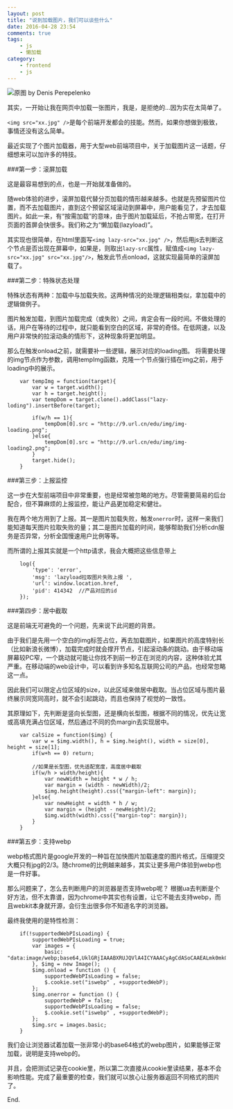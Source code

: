 ```yaml
---
layout: post
title: "说到加载图片，我们可以谈些什么"
date: 2016-04-28 23:54
comments: true
tags:
	- js
	- 懒加载
category:
	- frontend
	- js
---
```


![原图 by Denis Perepelenko](/assets/blogImg/lazyload.jpg)    
<!-- more -->
其实，一开始让我在网页中加载一张图片，我是，是拒绝的…因为实在太简单了。

``<img src="xx.jpg" />``是每个前端开发都会的技能。然而，如果你想做到极致，事情还没有这么简单。

最近实现了个图片加载器，用于大型web前端项目中，关于加载图片这一话题，仔细想来可以加许多的特技。



###第一步：滚屏加载

这是最容易想到的点，也是一开始就准备做的。

随web体验的进步，滚屏加载代替分页加载的情形越来越多。也就是先预留图片位置，而不去加载图片，直到这个预留区域滚动到屏幕中，用户能看见了，才去加载图片。如此一来，有“按需加载”的意味，由于图片加载延后，不抢占带宽，在打开页面的首屏会快很多。我们称之为“懒加载(lazyload)”。

其实现也很简单，在html里面写``<img lazy-src="xx.jpg" />``，然后用js去判断这个节点是否出现在屏幕中，如果是，则取出``lazy-src``属性，赋值成``<img lazy-src="xx.jpg" src="xx.jpg"/>``，触发此节点onload，这就实现最简单的滚屏加载了。

###第二步：特殊状态处理

特殊状态有两种：加载中与加载失败。这两种情况的处理逻辑相类似，拿加载中的逻辑做例子。

图片触发加载，到图片加载完成（或失败）之间，肯定会有一段时间。不做处理的话，用户在等待的过程中，就只能看到空白的区域，非常的奇怪。在低网速，以及用户非常快的拉滚动条的情形下，这种现象将更加明显。

那么在触发onload之前，就需要补一些逻辑，展示对应的loading图。
将需要处理的img节点作为参数，调用tempImg函数，克隆一个节点强行插在img之前，用于loading中的展示。

```
	var tempImg = function(target){
	    var w = target.width();
	    var h = target.height();
	    var tempDom = target.clone().addClass("lazy-loding").insertBefore(target);

	    if(w/h == 1){
	        tempDom[0].src = "http://9.url.cn/edu/img/img-loading.png";
	    }else{
	        tempDom[0].src = "http://9.url.cn/edu/img/img-loading2.png";
	    }
	    target.hide();
	}
```

###第三步：上报监控

这一步在大型前端项目中非常重要，也是经常被忽略的地方。尽管需要简易的后台配合，但不算麻烦的上报监控，能让产品更加稳定和健壮。

我在两个地方用到了上报。其一是图片加载失败，触发``onerror``时，这样一来我们能知道每天图片拉取失败的量；其二是图片加载的时间，能够帮助我们分析cdn服务是否异常，分析全国慢速用户比例等等。

而所谓的上报其实就是一个http请求，我会大概把这些信息带上

```
    log({
		'type': 'error',
		'msg': 'lazyload拉取图片失败上报 ',
		'url': window.location.href,
		'pid': 414342  //产品对应的id
	});
```

###第四步：居中截取

这是前端无可避免的一个问题，先来说下此问题的背景。

由于我们是先用一个空白的img标签占位，再去加载图片，如果图片的高度特别长（比如新浪长微博），加载完成时就会撑开节点，引起滚动条的跳动。由于移动端屏幕较PC窄，一个跳动就可能让你找不到前一秒正在浏览的内容，这种体验尤其严重。在移动端的web设计中，可以看到许多知名互联网公司的产品，也经常忽略这一点。

因此我们可以限定占位区域的size，以此区域来做居中截取。当占位区域与图片最终展示同宽同高时，就不会引起跳动，而且也保持了视觉的一致性。

其原理如下，先判断是竖向长型图，还是横向长型图，根据不同的情况，优先让宽或高填充满占位区域，然后通过不同的负margin去实现居中。

```
	var calSize = function($img) {
	    var w = $img.width(), h = $img.height(), width = size[0], height = size[1];
	    if(w+h == 0) return;

	    //如果是长型图，优先适配宽度，高度居中截取
	    if(w/h > width/height){
	        var newWidth = height * w / h;
	        var margin = (width - newWidth)/2;
	        $img.height(height).css({"margin-left": margin});
	    }else{
	        var newHeight = width * h / w;
	        var margin = (height - newHeight)/2;
	        $img.width(width).css({"margin-top": margin});
	    }
	}
```

###第五步：支持webp

webp格式图片是google开发的一种旨在加快图片加载速度的图片格式，压缩提交大概只有jpg的2/3。随chrome的比例越来越多，其实让更多用户体验到webp也是一件好事。

那么问题来了，怎么去判断用户的浏览器是否支持webp呢？
根据ua去判断是个好方法，但不太靠谱，因为chrome中其实也有设置，让它不能去支持webp，而且webkit本身就开源，会衍生出很多你不知道名字的浏览器。

最终我使用的是特性检测：

```
	if(!supportedWebPIsLoading) {
	    supportedWebPIsLoading = true;
	    var images = {
	        basic: "data:image/webp;base64,UklGRjIAAABXRUJQVlA4ICYAAACyAgCdASoCAAEALmk0mk0iIiIiIgBoSygABc6zbAAA/v56QAAAAA=="
	    }, $img = new Image();
	    $img.onload = function () {
	        supportedWebPIsLoading = false;
	        $.cookie.set("iswebp" , +supportedWebP);
	    };
	    $img.onerror = function () {
	        supportedWebP = false;
	        supportedWebPIsLoading = false;
	        $.cookie.set("iswebp" , +supportedWebP);
	    };
	    $img.src = images.basic;
	}
```

我们会让浏览器试着加载一张非常小的base64格式的webp图片，如果能够正常加载，说明是支持webp的。

并且，会把测试记录在cookie里，所以第二次直接从cookie里读结果，基本不会影响性能。完成了最重要的检查，我们就可以放心让服务器返回不同格式的图片了。


End.
